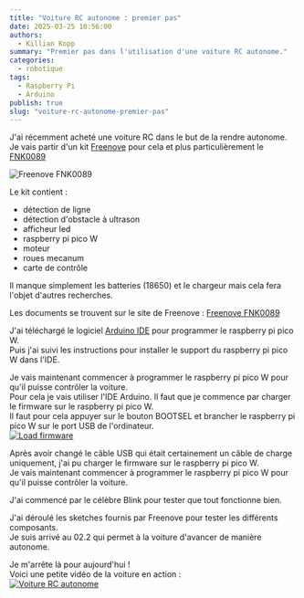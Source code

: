 ```yaml
---
title: "Voiture RC autonome : premier pas"
date: 2025-03-25 10:56:00
authors:
  - Killian Kopp
summary: "Premier pas dans l'utilisation d'une voiture RC autonome."
categories:
  - robotique
tags:
  - Raspberry Pi
  - Arduino
publish: true
slug: "voiture-rc-autonome-premier-pas"
---
```


J'ai récemment acheté une voiture RC dans le but de la rendre autonome.  
Je vais partir d'un kit [Freenove](https://www.freenove.com/) pour cela et plus particulièrement le [FNK0089](https://store.freenove.com/products/fnk0089h?_pos=1&_sid=31c575e66&_ss=r)  

![Freenove FNK0089](https://store.freenove.com/cdn/shop/files/FNK0089L.MAIN.jpg?v=1704792844&width=1346)  

Le kit contient :  
- détection de ligne
- détection d'obstacle à ultrason
- afficheur led
- raspberry pi pico W
- moteur
- roues mecanum
- carte de contrôle

Il manque simplement les batteries (18650) et le chargeur mais cela fera l'objet d'autres recherches.  

Les documents se trouvent sur le site de Freenove : [Freenove FNK0089](https://freenove.com/FNK0089)

J'ai téléchargé le logiciel [Arduino IDE](https://www.arduino.cc/en/software) pour programmer le raspberry pi pico W.  
Puis j'ai suivi les instructions pour installer le support du raspberry pi pico W dans l'IDE.  

Je vais maintenant commencer à programmer le raspberry pi pico W pour qu'il puisse contrôler la voiture.  
Pour cela je vais utiliser l'IDE Arduino. Il faut que je commence par charger le firmware sur le raspberry pi pico W.  
Il faut pour cela appuyer sur le bouton BOOTSEL et brancher le raspberry pi pico W sur le port USB de l'ordinateur.  
[![Load firmware](https://img.youtube.com/vi/IZKpCz6LEdg/0.jpg)](https://www.youtube.com/watch?v=IZKpCz6LEdg)  

Après avoir changé le câble USB qui était certainement un câble de charge uniquement, j'ai pu charger le firmware sur le raspberry pi pico W.  
Je vais maintenant commencer à programmer le raspberry pi pico W pour qu'il puisse contrôler la voiture.  

J'ai commencé par le célèbre Blink pour tester que tout fonctionne bien.  

J'ai déroulé les sketches fournis par Freenove pour tester les différents composants.  
Je suis arrivé au 02.2 qui permet à la voiture d'avancer de manière autonome.  

Je m'arrête là pour aujourd'hui !  
Voici une petite vidéo de la voiture en action :  
[![Voiture RC autonome](https://img.youtube.com/vi/Cp-0RsHFpxo/sddefault.jpg)](https://youtube.com/shorts/Cp-0RsHFpxo)